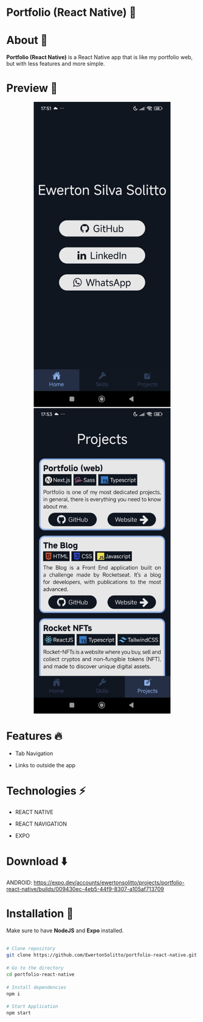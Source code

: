 # Portfolio (React Native) 📱

# About 📝

**Portfolio (React Native)** is a React Native app that is like my portfolio web, but with less features and more simple.

# Preview 📱

<div align='center'>
  <img src='https://github.com/EwertonSolitto/portfolio-react-native/blob/main/assets/readme-1.jpeg' width=360/>
  <img src='https://github.com/EwertonSolitto/portfolio-react-native/blob/main/assets/readme-2.jpeg' width=360/>
</div>

# Features 🔥

- Tab Navigation

- Links to outside the app

# Technologies ⚡
 
 - REACT NATIVE

 - REACT NAVIGATION

 - EXPO

# Download ⬇️

ANDROID: https://expo.dev/accounts/ewertonsolitto/projects/portfolio-react-native/builds/009430ec-4eb5-44f9-8307-a105af713709

# Installation 🔧

Make sure to have **NodeJS** and **Expo** installed.

```bash

# Clone repository
git clone https://github.com/EwertonSolitto/portfolio-react-native.git

# Go to the directory
cd portfolio-react-native

# Install dependencies
npm i

# Start Application
npm start

```

